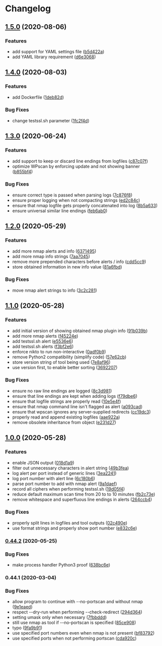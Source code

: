 # Changelog

## [1.5.0](https://github.com/PeterMosmans/security-scripts/compare/v1.4.0...v1.5.0) (2020-08-06)


### Features

* add support for YAML settings file ([b5d422a](https://github.com/PeterMosmans/security-scripts/commit/b5d422a623eb1cd594ab2676618294e79872821c))
* add YAML library requirement ([d6e3068](https://github.com/PeterMosmans/security-scripts/commit/d6e30688ee4bef8466f5a0d24931bcb5dcb4e8d3))

## [1.4.0](https://github.com/PeterMosmans/security-scripts/compare/v1.3.0...v1.4.0) (2020-08-03)


### Features

* add Dockerfile ([1deb82d](https://github.com/PeterMosmans/security-scripts/commit/1deb82db8021e2ee797e7c4b27d2a312019bfe0e))


### Bug Fixes

* change testssl.sh parameter ([1fc2f4d](https://github.com/PeterMosmans/security-scripts/commit/1fc2f4db9f01d50c8f43a6e2b38ec2aa6b6a5f8c))

## [1.3.0](https://github.com/PeterMosmans/security-scripts/compare/v1.2.0...v1.3.0) (2020-06-24)


### Features

* add support to keep or discard line endings from logfiles ([c87c07f](https://github.com/PeterMosmans/security-scripts/commit/c87c07f35603f2304e499d791bd5dbbaec93ed10))
* optimize WPscan by enforcing update and not showing banner ([b855bf4](https://github.com/PeterMosmans/security-scripts/commit/b855bf4a46f2936db2a638d4732c1a536d3eae2e))


### Bug Fixes

* ensure correct type is passed when parsing logs ([7c876f8](https://github.com/PeterMosmans/security-scripts/commit/7c876f8cba71a6e850bae4e40082e4a6cb8b39ea))
* ensure proper logging when not compacting strings ([ed2c84c](https://github.com/PeterMosmans/security-scripts/commit/ed2c84c62e734f3bd77cc417b74a4f40bd7845bc))
* ensure that nmap logfile gets properly concatenated into log ([8b5a633](https://github.com/PeterMosmans/security-scripts/commit/8b5a6331e1588f6d1bbd0798708687b622b3f44a))
* ensure universal similar line endings ([feb6ab0](https://github.com/PeterMosmans/security-scripts/commit/feb6ab0282f6962e271c41463ec7b090dc0b3b89))

## [1.2.0](https://github.com/PeterMosmans/security-scripts/compare/v1.1.0...v1.2.0) (2020-05-29)


### Features

* add more nmap alerts and info ([6371495](https://github.com/PeterMosmans/security-scripts/commit/637149586d13dc30e793a47100f67d38533e6fb2))
* add more nmap info strings ([7aa7045](https://github.com/PeterMosmans/security-scripts/commit/7aa704562585fba37b909f678e84630e161c9c47))
* remove more prepended characters before alerts / info ([cdd5cc9](https://github.com/PeterMosmans/security-scripts/commit/cdd5cc940a1fac056ec7b93f0e3b1528dc357cab))
* store obtained information in new info value ([81a6fbd](https://github.com/PeterMosmans/security-scripts/commit/81a6fbdd810549930dff235b342412693cd647bf))


### Bug Fixes

* move nmap alert strings to info ([3c2c281](https://github.com/PeterMosmans/security-scripts/commit/3c2c28135837d206802522b4c4e2d889ec7b007d))

## [1.1.0](https://github.com/PeterMosmans/security-scripts/compare/v1.0.0...v1.1.0) (2020-05-28)


### Features

* add initial version of showing obtained nmap plugin info ([91b039b](https://github.com/PeterMosmans/security-scripts/commit/91b039b831642947241d9332819581f2e0523f25))
* add more nmap alerts ([f45224e](https://github.com/PeterMosmans/security-scripts/commit/f45224eac7ac124867cf431460f175136ee99148))
* add testssl.sh alert ([e5536e6](https://github.com/PeterMosmans/security-scripts/commit/e5536e6725073813ffa77a1927cd8adf16e9152f))
* add testssl.sh alerts ([f3bf2e6](https://github.com/PeterMosmans/security-scripts/commit/f3bf2e69062ba34b0aa712d3705a56d5a2bb97d9))
* enforce nikto to run non-interactive ([0adf0b9](https://github.com/PeterMosmans/security-scripts/commit/0adf0b9d71db631f81c63e263539b959fa84566d))
* remove Python2 compatibility (simplify code) ([57e62cb](https://github.com/PeterMosmans/security-scripts/commit/57e62cb46317d06d7ac07c1092aa520669fdd893))
* store version string of tool being used ([7e8af96](https://github.com/PeterMosmans/security-scripts/commit/7e8af96363f7ac7169d467e8ea7de4505500485a))
* use version first, to enable better sorting ([3692207](https://github.com/PeterMosmans/security-scripts/commit/36922076b6b2738e0550ead84d7dc306c96604b4))


### Bug Fixes

* ensure no raw line endings are logged ([8c3d981](https://github.com/PeterMosmans/security-scripts/commit/8c3d9813b9761b3dea6454bbc91101e0e1bae005))
* ensure that line endings are kept when adding logs ([f79dbe6](https://github.com/PeterMosmans/security-scripts/commit/f79dbe63739fc6a18b369ce973f7cdf3d2d0a4f5))
* ensure that logfile strings are properly read ([10e5e4f](https://github.com/PeterMosmans/security-scripts/commit/10e5e4ff796ecf8739292d21f879e43c82c459b0))
* ensure that nmap command line isn't flagged as alert ([a093cad](https://github.com/PeterMosmans/security-scripts/commit/a093cad1afaf93f183b0cbdeb490f4bc341e3d6b))
* ensure that wpscan ignores any server-supplied redirects ([cc19dc3](https://github.com/PeterMosmans/security-scripts/commit/cc19dc397e75818f323a63e0d294065e8f2f4f40))
* properly read and append existing logfiles ([aae922a](https://github.com/PeterMosmans/security-scripts/commit/aae922a6104505a9ec1d7b1ca2f7354e0d1f9d6e))
* remove obsolete inheritance from object ([e231d27](https://github.com/PeterMosmans/security-scripts/commit/e231d27a946495f775b76b8cab08b7142ee515b5))

## [1.0.0](https://github.com/PeterMosmans/security-scripts/compare/v0.44.2...v1.0.0) (2020-05-28)


### Features

* enable JSON output ([018d1a9](https://github.com/PeterMosmans/security-scripts/commit/018d1a998f34584a56d884a6f12ff5b15025c80b))
* filter out unnecessary characters in alert string ([49b3fea](https://github.com/PeterMosmans/security-scripts/commit/49b3feafc970fbef6c1a81b0854343046329eb84))
* log alert per port instead of generic lines ([3ea2241](https://github.com/PeterMosmans/security-scripts/commit/3ea22411e8eacac886c6f8d1fd4eb8f625e233b7))
* log port number with alert line ([6c180b6](https://github.com/PeterMosmans/security-scripts/commit/6c180b6d0bfd1455fca73b368be8719563e8f60a))
* parse port number to add with nmap alert ([9a1daef](https://github.com/PeterMosmans/security-scripts/commit/9a1daefd62aff6cb4d4beb731e58854620320b01))
* record all ciphers when performing testssl.sh ([19d05f4](https://github.com/PeterMosmans/security-scripts/commit/19d05f4feda1c52c55d4f0e24a02abd7f951b910))
* reduce default maximum scan time from 20 to to 10 minutes ([fb2c73e](https://github.com/PeterMosmans/security-scripts/commit/fb2c73e6ff5432fb1c00c971a21f03fbb5ceb25b))
* remove whitespace and superfluous line endings in alerts ([264ccb4](https://github.com/PeterMosmans/security-scripts/commit/264ccb45cc43cdafc256045639a4680787693a1c))


### Bug Fixes

* properly split lines in logfiles and tool outputs ([02c490e](https://github.com/PeterMosmans/security-scripts/commit/02c490e5ac86597f4cb0fc7ee956f296135ee8e1))
* use format strings and properly show port number ([e832c6e](https://github.com/PeterMosmans/security-scripts/commit/e832c6e8db2552d07b3459132687ba223900e73d))

### [0.44.2](https://github.com/PeterMosmans/security-scripts/compare/v0.44.1...v0.44.2) (2020-05-25)


### Bug Fixes

* make process handler Python3 proof ([638bc6e](https://github.com/PeterMosmans/security-scripts/commit/638bc6e3ebd5edc5fdd597708e34493c4f76f6ad))

### 0.44.1 (2020-03-04)


### Bug Fixes

* allow program to continue with --no-portscan and without nmap ([9e1eaed](https://github.com/PeterMosmans/security-scripts/commit/9e1eaedac73c4814292156642ceda40c2f9bf7f8))
* respect --dry-run when performing --check-redirect ([294d364](https://github.com/PeterMosmans/security-scripts/commit/294d364604031b9feba63909d24101115afc29a3))
* setting umask only when necessary ([7fbbddd](https://github.com/PeterMosmans/security-scripts/commit/7fbbdddbd0a4232bfcb0e1981a56a75ffbcdc5ef))
* still use nmap as tool if --no-portscan is specified ([85ce908](https://github.com/PeterMosmans/security-scripts/commit/85ce908e9c3459b2d828cd13efb62f62d32752a8))
* typo ([9fa9b91](https://github.com/PeterMosmans/security-scripts/commit/9fa9b916575b6b6651c02ddd2c31285acf59511f))
* use specified port numbers even when nmap is not present ([bf83792](https://github.com/PeterMosmans/security-scripts/commit/bf83792c8db1fabba10491ee32a3e990a4896554))
* use specified ports when not performing portscan ([cda920c](https://github.com/PeterMosmans/security-scripts/commit/cda920c59e4144dcba91ad49594217d124fe3dec))

